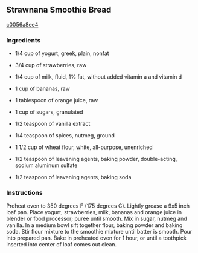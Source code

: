## Strawnana Smoothie Bread

[c0056a8ee4](http://allrecipes.com/recipe/strawnana-smoothie-bread/)

### Ingredients

 - 1/4 cup of yogurt, greek, plain, nonfat

 - 3/4 cup of strawberries, raw

 - 1/4 cup of milk, fluid, 1% fat, without added vitamin a and vitamin d

 - 1 cup of bananas, raw

 - 1 tablespoon of orange juice, raw

 - 1 cup of sugars, granulated

 - 1/2 teaspoon of vanilla extract

 - 1/4 teaspoon of spices, nutmeg, ground

 - 1 1/2 cup of wheat flour, white, all-purpose, unenriched

 - 1/2 teaspoon of leavening agents, baking powder, double-acting, sodium aluminum sulfate

 - 1/2 teaspoon of leavening agents, baking soda

### Instructions

Preheat oven to 350 degrees F (175 degrees C). Lightly grease a 9x5 inch loaf pan. Place yogurt, strawberries, milk, bananas and orange juice in blender or food processor; puree until smooth. Mix in sugar, nutmeg and vanilla. In a medium bowl sift together flour, baking powder and baking soda. Stir flour mixture to the smoothie mixture until batter is smooth. Pour into prepared pan. Bake in preheated oven for 1 hour, or until a toothpick inserted into center of loaf comes out clean.